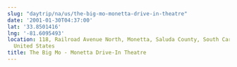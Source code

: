 ```yaml
---
slug: "daytrip/na/us/the-big-mo-monetta-drive-in-theatre"
date: '2001-01-30T04:37:00'
lat: '33.8501416'
lng: '-81.6095493'
location: 118, Railroad Avenue North, Monetta, Saluda County, South Carolina, 29105,
  United States
title: The Big Mo - Monetta Drive-In Theatre
---
```



